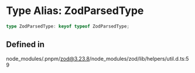 # Type Alias: ZodParsedType

```ts
type ZodParsedType: keyof typeof ZodParsedType;
```

## Defined in

node\_modules/.pnpm/zod@3.23.8/node\_modules/zod/lib/helpers/util.d.ts:59
